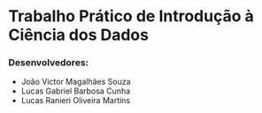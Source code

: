 # **Trabalho Prático de Introdução à Ciência dos Dados**
### Desenvolvedores:
- João Victor Magalhães Souza
- Lucas Gabriel Barbosa Cunha
- Lucas Ranieri Oliveira Martins
